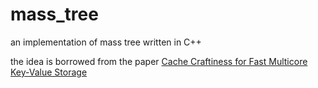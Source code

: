 # mass_tree
an implementation of mass tree written in C++

the idea is borrowed from the paper [Cache Craftiness for Fast Multicore Key-Value Storage](https://pdos.csail.mit.edu/papers/masstree:eurosys12.pdf)
